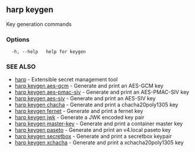 ## harp keygen

Key generation commands

### Options

```
  -h, --help   help for keygen
```

### SEE ALSO

* [harp](harp.md)	 - Extensible secret management tool
* [harp keygen aes-gcm](harp_keygen_aes-gcm.md)	 - Generate and print an AES-GCM key
* [harp keygen aes-pmac-siv](harp_keygen_aes-pmac-siv.md)	 - Generate and print an AES-PMAC-SIV key
* [harp keygen aes-siv](harp_keygen_aes-siv.md)	 - Generate and print an AES-SIV key
* [harp keygen chacha](harp_keygen_chacha.md)	 - Generate and print a chacha20poly1305 key
* [harp keygen fernet](harp_keygen_fernet.md)	 - Generate and print a fernet key
* [harp keygen jwk](harp_keygen_jwk.md)	 - Generate a JWK encoded key pair
* [harp keygen master-key](harp_keygen_master-key.md)	 - Generate and print a container master key
* [harp keygen paseto](harp_keygen_paseto.md)	 - Generate and print an v4.local paseto key
* [harp keygen secretbox](harp_keygen_secretbox.md)	 - Generate and print a secretbox keypair
* [harp keygen xchacha](harp_keygen_xchacha.md)	 - Generate and print a xchacha20poly1305 key

